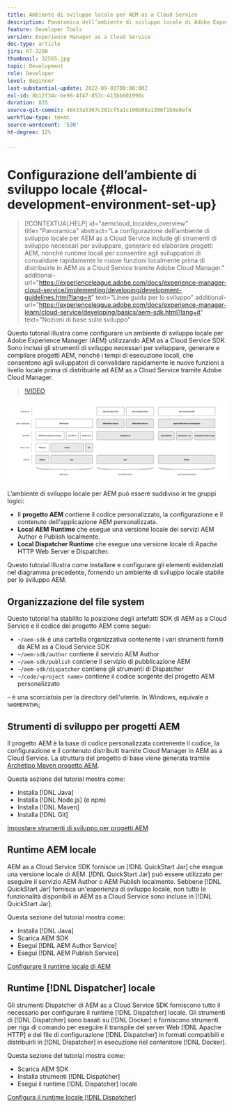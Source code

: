 ```yaml
---
title: Ambiente di sviluppo locale per AEM as a Cloud Service
description: Panoramica dell’ambiente di sviluppo locale di Adobe Experience Manager (AEM).
feature: Developer Tools
version: Experience Manager as a Cloud Service
doc-type: article
jira: KT-3290
thumbnail: 32565.jpg
topic: Development
role: Developer
level: Beginner
last-substantial-update: 2022-09-01T00:00:00Z
exl-id: 8b12f34c-be98-4f47-853c-411bb601990c
duration: 835
source-git-commit: 48433a5367c281cf5a1c106b08a1306f1b0e8ef4
workflow-type: tm+mt
source-wordcount: '530'
ht-degree: 12%

---
```


# Configurazione dell’ambiente di sviluppo locale {#local-development-environment-set-up}

>[!CONTEXTUALHELP]
>id="aemcloud_localdev_overview"
>title="Panoramica"
>abstract="La configurazione dell’ambiente di sviluppo locale per AEM as a Cloud Service include gli strumenti di sviluppo necessari per sviluppare, generare ed elaborare progetti AEM, nonché runtime locali per consentire agli sviluppatori di convalidare rapidamente le nuove funzioni localmente prima di distribuirle in AEM as a Cloud Service tramite Adobe Cloud Manager."
>additional-url="https://experienceleague.adobe.com/docs/experience-manager-cloud-service/implementing/developing/development-guidelines.html?lang=it" text="Linee guida per lo sviluppo"
>additional-url="https://experienceleague.adobe.com/docs/experience-manager-learn/cloud-service/developing/basics/aem-sdk.html?lang=it" text="Nozioni di base sullo sviluppo"

Questo tutorial illustra come configurare un ambiente di sviluppo locale per Adobe Experience Manager (AEM) utilizzando AEM as a Cloud Service SDK. Sono inclusi gli strumenti di sviluppo necessari per sviluppare, generare e compilare progetti AEM, nonché i tempi di esecuzione locali, che consentono agli sviluppatori di convalidare rapidamente le nuove funzioni a livello locale prima di distribuirle ad AEM as a Cloud Service tramite Adobe Cloud Manager.

>[!VIDEO](https://video.tv.adobe.com/v/32565?quality=12&learn=on)

![Stack di tecnologie per l&#39;ambiente di sviluppo locale AEM as a Cloud Service](./assets/overview/aem-sdk-technology-stack.png)

L’ambiente di sviluppo locale per AEM può essere suddiviso in tre gruppi logici:

+ Il __progetto AEM__ contiene il codice personalizzato, la configurazione e il contenuto dell&#39;applicazione AEM personalizzata.
+ __Local AEM Runtime__ che esegue una versione locale dei servizi AEM Author e Publish localmente.
+ __Local Dispatcher Runtime__ che esegue una versione locale di Apache HTTP Web Server e Dispatcher.

Questo tutorial illustra come installare e configurare gli elementi evidenziati nel diagramma precedente, fornendo un ambiente di sviluppo locale stabile per lo sviluppo AEM.

## Organizzazione del file system

Questo tutorial ha stabilito la posizione degli artefatti SDK di AEM as a Cloud Service e il codice del progetto AEM come segue:

+ `~/aem-sdk` è una cartella organizzativa contenente i vari strumenti forniti da AEM as a Cloud Service SDK
+ `~/aem-sdk/author` contiene il servizio AEM Author
+ `~/aem-sdk/publish` contiene il servizio di pubblicazione AEM
+ `~/aem-sdk/dispatcher` contiene gli strumenti di Dispatcher
+ `~/code/<project name>` contiene il codice sorgente del progetto AEM personalizzato

`~` è una scorciatoia per la directory dell&#39;utente. In Windows, equivale a `%HOMEPATH%`;

## Strumenti di sviluppo per progetti AEM

Il progetto AEM è la base di codice personalizzata contenente il codice, la configurazione e il contenuto distribuiti tramite Cloud Manager in AEM as a Cloud Service. La struttura del progetto di base viene generata tramite [Archetipo Maven progetto AEM](https://github.com/adobe/aem-project-archetype).

Questa sezione del tutorial mostra come:

+ Installa [!DNL Java]
+ Installa [!DNL Node.js] (e npm)
+ Installa [!DNL Maven]
+ Installa [!DNL Git]

[Impostare strumenti di sviluppo per progetti AEM](./development-tools.md)

## Runtime AEM locale

AEM as a Cloud Service SDK fornisce un [!DNL QuickStart Jar] che esegue una versione locale di AEM. [!DNL QuickStart Jar] può essere utilizzato per eseguire il servizio AEM Author o AEM Publish localmente. Sebbene [!DNL QuickStart Jar] fornisca un&#39;esperienza di sviluppo locale, non tutte le funzionalità disponibili in AEM as a Cloud Service sono incluse in [!DNL QuickStart Jar].

Questa sezione del tutorial mostra come:

+ Installa [!DNL Java]
+ Scarica AEM SDK
+ Esegui [!DNL AEM Author Service]
+ Esegui [!DNL AEM Publish Service]

[Configurare il runtime locale di AEM](./aem-runtime.md)

## Runtime [!DNL Dispatcher] locale

Gli strumenti Dispatcher di AEM as a Cloud Service SDK forniscono tutto il necessario per configurare il runtime [!DNL Dispatcher] locale. Gli strumenti di [!DNL Dispatcher] sono basati su [!DNL Docker] e forniscono strumenti per riga di comando per eseguire il transpile del server Web [!DNL Apache HTTP] e dei file di configurazione [!DNL Dispatcher] in formati compatibili e distribuirli in [!DNL Dispatcher] in esecuzione nel contenitore [!DNL Docker].

Questa sezione del tutorial mostra come:

+ Scarica AEM SDK
+ Installa strumenti [!DNL Dispatcher]
+ Esegui il runtime [!DNL Dispatcher] locale

[Configura il runtime locale [!DNL Dispatcher] ](./dispatcher-tools.md)
